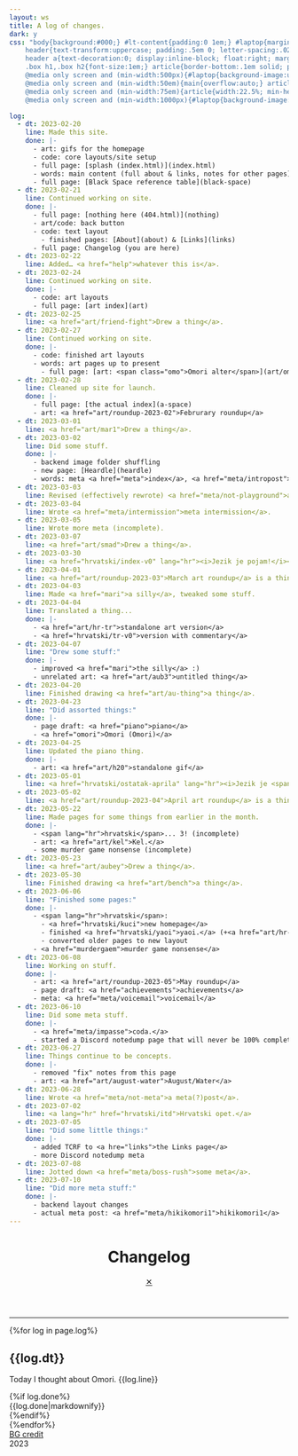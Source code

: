 ```yaml
---
layout: ws
title: A log of changes.
dark: y
css: "body{background:#000;} #lt-content{padding:0 1em;} #laptop{margin:1em auto; border:.5em #000 solid; box-shadow:0 0 0 .15em #808080; background:url(assets/img/bg-wall-500.png) no-repeat fixed center; background-size:cover;} hr{border:0; height:.1em; background:#fff; margin:0 -1em;} .box{margin:1em;} #bar{background:#bfbfbf; border-top:.1em #efefef solid; font-family:monospace; text-transform:uppercase;} .lt-box{display:inline-block; margin:.25em; padding:.25em .5em; border:.1em #808080 solid;} #bar a{text-decoration:none; font-weight:bold;} #bar a:focus,#bar a:hover,#bar a:active{color:initial; background:#808080; border-color:#404040;} .lt-box:last-child{float:right; cursor:default; border-color:#dfdfdf;}
	header{text-transform:uppercase; padding:.5em 0; letter-spacing:.025em;}
	header a{text-decoration:0; display:inline-block; float:right; margin-top:-1.5em; margin-right:-.75em; padding:0 .35em; border:.1em #fff solid;} header a:hover,header a:focus,header a:active{color:red; border-color:inherit; background:#fff;}
	.box h1,.box h2{font-size:1em;} article{border-bottom:.1em solid; padding:.5em 0;} article:last-of-type{border:0;} .box h2{color:inherit;} p span{display:inline-block;} .done{font-size:.85em; margin-top:-1em;} .box li>ul{margin-bottom:0;}
	@media only screen and (min-width:500px){#laptop{background-image:url(assets/img/bg-wall-1000.png);}}
	@media only screen and (min-width:50em){main{overflow:auto;} article{width:47.5%; float:left; margin-right:2.5%;} @supports (display:flex){main{display:flex; flex-wrap:wrap;} article{margin:0;}  article:nth-child(odd){margin-right:2.5%;} article:nth-child(even){margin-left:2.5%;}}}
	@media only screen and (min-width:75em){article{width:22.5%; min-height:20em;} /*https://stackoverflow.com/questions/4844456/is-it-possible-to-select-the-last-n-items-with-nth-child*/ article:nth-last-child(-n+4){border-bottom:0;} @supports (display:flex){article{min-height:auto; width:23.5%;} article:nth-child(odd){margin-right:0;} article:nth-child(even){margin-left:0;} article{margin-right:1.5% !important;}}
	@media only screen and (min-width:1000px){#laptop{background-image:url(assets/img/bg-wall-2000.png); max-width:1500px;}"

log:
  - dt: 2023-02-20
    line: Made this site.
    done: |-
      - art: gifs for the homepage
      - code: core layouts/site setup
      - full page: [splash (index.html)](index.html)
      - words: main content (full about & links, notes for other pages)
      - full page: [Black Space reference table](black-space)
  - dt: 2023-02-21
    line: Continued working on site.
    done: |-
      - full page: [nothing here (404.html)](nothing)
      - art/code: back button
      - code: text layout
        - finished pages: [About](about) & [Links](links)
      - full page: Changelog (you are here)
  - dt: 2023-02-22
    line: Added… <a href="help">whatever this is</a>.
  - dt: 2023-02-24
    line: Continued working on site.
    done: |-
      - code: art layouts
      - full page: [art index](art)
  - dt: 2023-02-25
    line: <a href="art/friend-fight">Drew a thing</a>.
  - dt: 2023-02-27
    line: Continued working on site.
    done: |-
      - code: finished art layouts
      - words: art pages up to present
        - full page: [art: <span class="omo">Omori alter</span>](art/omori-alter)
  - dt: 2023-02-28
    line: Cleaned up site for launch.
    done: |-
      - full page: [the actual index](a-space)
      - art: <a href="art/roundup-2023-02">Februrary roundup</a>
  - dt: 2023-03-01
    line: <a href="art/mar1">Drew a thing</a>.
  - dt: 2023-03-02
    line: Did some stuff.
    done: |-
      - backend image folder shuffling
      - new page: [Heardle](heardle)
      - words: meta <a href="meta">index</a>, <a href="meta/intropost">intropost</a>, <a href="meta/playground">playground</a>, <a href="meta/not-playground">not-playground</a>
  - dt: 2023-03-03
    line: Revised (effectively rewrote) <a href="meta/not-playground">a post from yesterday</a>.
  - dt: 2023-03-04
    line: Wrote <a href="meta/intermission">meta intermission</a>.
  - dt: 2023-03-05
    line: Wrote more meta (incomplete).
  - dt: 2023-03-07
    line: <a href="art/smad">Drew a thing</a>.
  - dt: 2023-03-30
    line: <a href="hrvatski/index-v0" lang="hr"><i>Jezik je pojam!</i></a>
  - dt: 2023-04-01
    line: <a href="art/roundup-2023-03">March art roundup</a> is a thing.
  - dt: 2023-04-03
    line: Made <a href="mari">a silly</a>, tweaked some stuff.
  - dt: 2023-04-04
    line: Translated a thing...
    done: |-
      - <a href="art/hr-tr">standalone art version</a>
      - <a href="hrvatski/tr-v0">version with commentary</a>
  - dt: 2023-04-07
    line: "Drew some stuff:"
    done: |-
      - improved <a href="mari">the silly</a> :)
      - unrelated art: <a href="art/aub3">untitled thing</a>
  - dt: 2023-04-20
    line: Finished drawing <a href="art/au-thing">a thing</a>.
  - dt: 2023-04-23
    line: "Did assorted things:"
    done: |-
      - page draft: <a href="piano">piano</a>
      - <a href="omori">Omori (Omori)</a>
  - dt: 2023-04-25
    line: Updated the piano thing.
    done: |-
      - art: <a href="art/h20">standalone gif</a>
  - dt: 2023-05-01
    line: <a href="hrvatski/ostatak-aprila" lang="hr"><i>Jezik je <span lang="en">(still)</span> pojam!</i></a>
  - dt: 2023-05-02
    line: <a href="art/roundup-2023-04">April art roundup</a> is a thing.
  - dt: 2023-05-22
    line: Made pages for some things from earlier in the month.
    done: |-
      - <span lang="hr">hrvatski</span>... 3! (incomplete)
      - art: <a href="art/kel">Kel.</a>
      - some murder game nonsense (incomplete)
  - dt: 2023-05-23
    line: <a href="art/aubey">Drew a thing</a>.
  - dt: 2023-05-30
    line: Finished drawing <a href="art/bench">a thing</a>.
  - dt: 2023-06-06
    line: "Finished some pages:"
    done: |-
      - <span lang="hr">hrvatski</span>:
        - <a href="hrvatski/kuci">new homepage</a>
        - finished <a href="hrvatski/yaoi">yaoi.</a> (+<a href="art/hr-yaoi">standalone art version</a>)
        - converted older pages to new layout
      - <a href="murdergaem">murder game nonsense</a>
  - dt: 2023-06-08
    line: Working on stuff.
    done: |-
      - art: <a href="art/roundup-2023-05">May roundup</a>
      - page draft: <a href="achievements">achievements</a>
      - meta: <a href="meta/voicemail">voicemail</a>
  - dt: 2023-06-10
    line: Did some meta stuff.
    done: |-
      - <a href="meta/impasse">coda.</a>
      - started a Discord notedump page that will never be 100% complete
  - dt: 2023-06-27
    line: Things continue to be concepts.
    done: |-
      - removed "fix" notes from this page
      - art: <a href="art/august-water">August/Water</a>
  - dt: 2023-06-28
    line: Wrote <a href="meta/not-meta">a meta(?)post</a>.
  - dt: 2023-07-02
    line: <a lang="hr" href="hrvatski/itd">Hrvatski opet.</a>
  - dt: 2023-07-05
    line: "Did some little things:"
    done: |-
      - added TCRF to <a hre="links">the Links page</a>
      - more Discord notedump meta
  - dt: 2023-07-08
    line: Jotted down <a href="meta/boss-rush">some meta</a>.
  - dt: 2023-07-10
    line: "Did more meta stuff:"
    done: |-
      - backend layout changes
      - actual meta post: <a href="meta/hikikomori1">hikikomori1</a>
---
```

<div id="lt-content"><div id="laptop">
	<div class="box">
		<header><h1>Changelog</h1><a href="a-space">✕</a></header>
		<hr>
		<main>{%for log in page.log%}<article><h2>{{log.dt}}</h2><p><span>Today I thought about <span class="omo">Omori</span>.</span> <span>{{log.line}}</span></p>{%if log.done%}<div class="done">{{log.done|markdownify}}</div>{%endif%}</article>{%endfor%}</main>
	</div><div id="bar">
		<a href="https://unsplash.com/photos/4Zaq5xY5M_c" class="lt-box">BG credit</a>
		<div class="lt-box">2023</div>
</div><!--/#bar--></div></div>